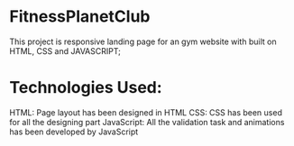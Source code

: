 ﻿# FitnessPlanetClub

This project is responsive landing page for an gym website with built on HTML, CSS and JAVASCRIPT;


# Technologies Used:

HTML: Page layout has been designed in HTML
CSS: CSS has been used for all the designing part
JavaScript: All the validation task and animations has been developed by JavaScript
